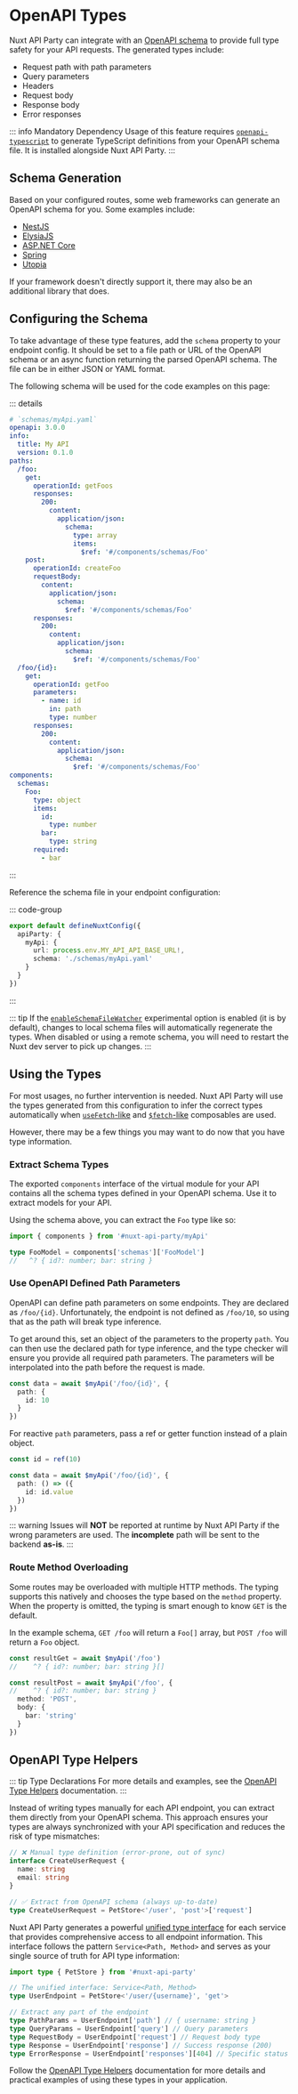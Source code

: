 # OpenAPI Types

Nuxt API Party can integrate with an [OpenAPI schema](https://swagger.io/resources/open-api/) to provide full type safety for your API requests. The generated types include:

- Request path with path parameters
- Query parameters
- Headers
- Request body
- Response body
- Error responses

::: info Mandatory Dependency
Usage of this feature requires [`openapi-typescript`](https://www.npmjs.com/package/openapi-typescript) to generate TypeScript definitions from your OpenAPI schema file. It is installed alongside Nuxt API Party.
:::

## Schema Generation

Based on your configured routes, some web frameworks can generate an OpenAPI schema for you. Some examples include:

- [NestJS](https://docs.nestjs.com/openapi/introduction)
- [ElysiaJS](https://elysiajs.com/patterns/openapi.html#openapi)
- [ASP.NET Core](https://learn.microsoft.com/en-us/aspnet/core/tutorials/web-api-help-pages-using-swagger)
- [Spring](https://springdoc.org/)
- [Utopia](https://docs.rs/utoipa/latest/utoipa/)

If your framework doesn't directly support it, there may also be an additional library that does.

## Configuring the Schema

To take advantage of these type features, add the `schema` property to your endpoint config. It should be set to a file path or URL of the OpenAPI schema or an async function returning the parsed OpenAPI schema. The file can be in either JSON or YAML format.

The following schema will be used for the code examples on this page:

::: details

```yaml
# `schemas/myApi.yaml`
openapi: 3.0.0
info:
  title: My API
  version: 0.1.0
paths:
  /foo:
    get:
      operationId: getFoos
      responses:
        200:
          content:
            application/json:
              schema:
                type: array
                items:
                  $ref: '#/components/schemas/Foo'
    post:
      operationId: createFoo
      requestBody:
        content:
          application/json:
            schema:
              $ref: '#/components/schemas/Foo'
      responses:
        200:
          content:
            application/json:
              schema:
                $ref: '#/components/schemas/Foo'
  /foo/{id}:
    get:
      operationId: getFoo
      parameters:
        - name: id
          in: path
          type: number
      responses:
        200:
          content:
            application/json:
              schema:
                $ref: '#/components/schemas/Foo'
components:
  schemas:
    Foo:
      type: object
      items:
        id:
          type: number
        bar:
          type: string
      required:
        - bar
```

:::

Reference the schema file in your endpoint configuration:

::: code-group
```ts [nuxt.config.ts]
export default defineNuxtConfig({
  apiParty: {
    myApi: {
      url: process.env.MY_API_API_BASE_URL!,
      schema: './schemas/myApi.yaml'
    }
  }
})
```
:::

::: tip
If the [`enableSchemaFileWatcher`](/essentials/module-configuration#enableschemafilewatcher) experimental option is enabled (it is by default), changes to local schema files will automatically regenerate the types. When disabled or using a remote schema, you will need to restart the Nuxt dev server to pick up changes.
:::

## Using the Types

For most usages, no further intervention is needed. Nuxt API Party will use the types generated from this configuration to infer the correct types automatically when [`useFetch`-like](/api/use-fetch-like) and [`$fetch`-like](/api/dollarfetch-like) composables are used.

However, there may be a few things you may want to do now that you have type information.

### Extract Schema Types

The exported `components` interface of the virtual module for your API contains all the schema types defined in your OpenAPI schema. Use it to extract models for your API.

Using the schema above, you can extract the `Foo` type like so:

```ts
import { components } from '#nuxt-api-party/myApi'

type FooModel = components['schemas']['FooModel']
//   ^? { id?: number; bar: string }
```

### Use OpenAPI Defined Path Parameters

OpenAPI can define path parameters on some endpoints. They are declared as `/foo/{id}`. Unfortunately, the endpoint is not defined as `/foo/10`, so using that as the path will break type inference.

To get around this, set an object of the parameters to the property `path`. You can then use the declared path for type inference, and the type checker will ensure you provide all required path parameters. The parameters will be interpolated into the path before the request is made.

```ts
const data = await $myApi('/foo/{id}', {
  path: {
    id: 10
  }
})
```

For reactive `path` parameters, pass a ref or getter function instead of a plain object.

```ts
const id = ref(10)

const data = await $myApi('/foo/{id}', {
  path: () => ({
    id: id.value
  })
})
```

::: warning
Issues will **NOT** be reported at runtime by Nuxt API Party if the wrong parameters are used. The **incomplete** path will be sent to the backend **as-is**.
:::

### Route Method Overloading

Some routes may be overloaded with multiple HTTP methods. The typing supports this natively and chooses the type based on the `method` property. When the property is omitted, the typing is smart enough to know `GET` is the default.

In the example schema, `GET /foo` will return a `Foo[]` array, but `POST /foo` will return a `Foo` object.

```ts
const resultGet = await $myApi('/foo')
//    ^? { id?: number; bar: string }[]

const resultPost = await $myApi('/foo', {
//    ^? { id?: number; bar: string }
  method: 'POST',
  body: {
    bar: 'string'
  }
})
```

## OpenAPI Type Helpers

::: tip Type Declarations
For more details and examples, see the [OpenAPI Type Helpers](/api/openapi-types) documentation.
:::

Instead of writing types manually for each API endpoint, you can extract them directly from your OpenAPI schema. This approach ensures your types are always synchronized with your API specification and reduces the risk of type mismatches:

```ts
// ❌ Manual type definition (error-prone, out of sync)
interface CreateUserRequest {
  name: string
  email: string
}

// ✅ Extract from OpenAPI schema (always up-to-date)
type CreateUserRequest = PetStore<'/user', 'post'>['request']
```

Nuxt API Party generates a powerful [unified type interface](/api/openapi-types) for each service that provides comprehensive access to all endpoint information. This interface follows the pattern `Service<Path, Method>` and serves as your single source of truth for API type information:

```ts
import type { PetStore } from '#nuxt-api-party'

// The unified interface: Service<Path, Method>
type UserEndpoint = PetStore<'/user/{username}', 'get'>

// Extract any part of the endpoint
type PathParams = UserEndpoint['path'] // { username: string }
type QueryParams = UserEndpoint['query'] // Query parameters
type RequestBody = UserEndpoint['request'] // Request body type
type Response = UserEndpoint['response'] // Success response (200)
type ErrorResponse = UserEndpoint['responses'][404] // Specific status code
```

Follow the [OpenAPI Type Helpers](/api/openapi-types) documentation for more details and practical examples of using these types in your application.
